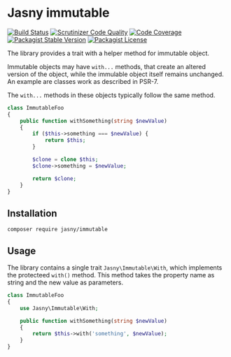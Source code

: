 Jasny immutable
===

[![Build Status](https://travis-ci.org/jasny/immutable.svg?branch=master)](https://travis-ci.org/jasny/immutable)
[![Scrutinizer Code Quality](https://scrutinizer-ci.com/g/jasny/immutable/badges/quality-score.png?b=master)](https://scrutinizer-ci.com/g/jasny/immutable/?branch=master)
[![Code Coverage](https://scrutinizer-ci.com/g/jasny/immutable/badges/coverage.png?b=master)](https://scrutinizer-ci.com/g/jasny/immutable/?branch=master)
[![Packagist Stable Version](https://img.shields.io/packagist/v/jasny/immutable.svg)](https://packagist.org/packages/jasny/immutable)
[![Packagist License](https://img.shields.io/packagist/l/jasny/immutable.svg)](https://packagist.org/packages/jasny/immutable)

The library provides a trait with a helper method for immutable object.

Immutable objects may have `with...` methods, that create an altered version of the object, while the immulable
object itself remains unchanged. An example are classes work as described in PSR-7.

The `with...` methods in these objects typically follow the same method.

```php
class ImmutableFoo
{
    public function withSomething(string $newValue)
    {
        if ($this->something === $newValue) {
            return $this;
        }

        $clone = clone $this;
        $clone->something = $newValue;

        return $clone;
    }
}
```


Installation
---

    composer require jasny/immutable

Usage
---

The library contains a single trait `Jasny\Immutable\With`, which implements the protecteed `with()` method. This
method takes the property name as string and the new value as parameters.

```php
class ImmutableFoo
{
    use Jasny\Immutable\With;

    public function withSomething(string $newValue)
    {
        return $this->with('something', $newValue);
    }
}
```

